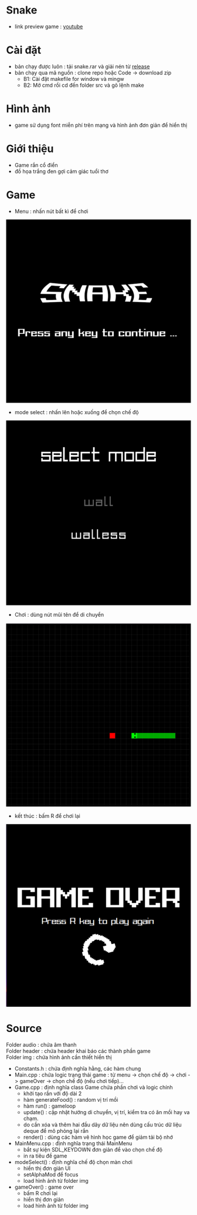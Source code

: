 # Snake
- link preview game : [youtube]()
# Cài đặt
- bản chạy được luôn : tải snake.rar và giải nén từ [release](https://github.com/quanganh16705/quang_teo/releases/tag/release)
- bản chạy qua mã nguồn : clone repo hoặc Code -> download zip </br>
  - B1: Cài đặt makefile for window và mingw </br>
  - B2: Mở cmd rồi  cd đến folder src và gõ lệnh make
# Hình ảnh 
- game sử dụng font miễn phí trên mạng và hình ảnh đơn giản để hiển thị
# Giới thiệu
- Game rắn cổ điển 
- đồ họa trắng đen gợi cảm giác tuổi thơ
# Game
- Menu : nhấn nút bất kì để chơi

<div style="text-align: center;">

![menu](src/readme/menu.png)

</div>

- mode select : nhấn lên hoặc xuống để chọn chế độ
  
<div style="text-align: center;">

![rule](src/readme/mode.png)

</div>

- Chơi : dùng nút mũi tên để di chuyển
  
<div style="text-align: center;">

![play](src/readme/play.png)

</div>

- kết thúc : bấm R để chơi lại

<div style="text-align: center;">

![gameover](src/readme/gameOver.png)

</div>

# Source
Folder audio : chứa âm thanh</br>
Folder header : chứa header khai báo các thành phần game</br>
Folder img : chứa hình ảnh cần thiết hiển thị</br>
- Constants.h : chứa định nghĩa hằng, các hàm chung</br>
- Main.cpp : chứa logic trạng thái game : từ menu -> chọn chế độ -> chơi -> gameOver -> chọn chế độ (nếu chơi tiếp)...</br>
- Game.cpp : định nghĩa class Game chứa phần chơi và logic chính
  - khởi tạo rắn với độ dài 2
  - hàm generateFood() : random vị trí mồi
  - hàm run() : gameloop
  - update() : cập nhật hướng di chuyển, vị trí, kiểm tra có ăn mồi hay va chạm.
  - do cần xóa và thêm hai đầu dãy dữ liệu nên dùng cấu trúc dữ liệu deque để mô phỏng lại rắn
  - render() : dùng các hàm vẽ hình học game để giảm tải bộ nhớ</br>
- MainMenu.cpp : định nghĩa trạng thái MainMenu
  - bắt sự kiện SDL_KEYDOWN đơn giản để vào chọn chế độ
  - in ra tiêu đề game</br>
- modeSelect() : định nghĩa chế độ chọn màn chơi
  - hiển thị đơn giản UI
  - setAlphaMod để focus 
  - load hình ảnh từ folder img</br>
- gameOver() : game over
  - bấm R  chơi lại 
  - hiển thị đơn giản
  - load hình ảnh từ folder img
